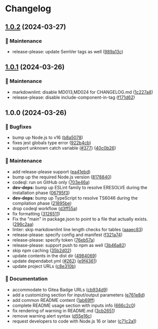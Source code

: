 <!-- markdownlint-disable MD013 MD024 -->

# Changelog

## [1.0.2](https://github.com/vicamo/gitea-actions-template/compare/v1.0.1...v1.0.2) (2024-03-27)

### 🧰 Maintenance

- release-please: update SemVer tags as well
  ([989a13c](https://github.com/vicamo/gitea-actions-template/commit/989a13ca6a8c624c6d4265889f497a723a44218e))

## [1.0.1](https://github.com/vicamo/gitea-actions-template/compare/v1.0.0...v1.0.1) (2024-03-26)

### 🧰 Maintenance

- markdownlint: disable MD013,MD024 for CHANGELOG.md
  ([1c227a8](https://github.com/vicamo/gitea-actions-template/commit/1c227a888ef4abbf959d935298211498ff92f32d))
- release-please: disable include-component-in-tag
  ([f171d62](https://github.com/vicamo/gitea-actions-template/commit/f171d62a86d483a0a4dc363b8fe62d8128642a4f))

## 1.0.0 (2024-03-26)

### 🐛 Bugfixes

- bump up Node.js to v16
  ([b8a5078](https://github.com/vicamo/gitea-actions-template/commit/b8a50788a5e60adb83f66ceb9c1e4e7874faffc6))
- fixes jest globals type error
  ([922b4cb](https://github.com/vicamo/gitea-actions-template/commit/922b4cbaff78add83dbff45932d07b95795c5ab6))
- support unknown catch variable
  ([#377](https://github.com/vicamo/gitea-actions-template/issues/377))
  ([40c0b26](https://github.com/vicamo/gitea-actions-template/commit/40c0b260f8c8b9b69d90b613272feb82178ce5ac))

### 🧰 Maintenance

- add release-please support
  ([ea41ebd](https://github.com/vicamo/gitea-actions-template/commit/ea41ebd985b01a6565ab3de618a1ede9c58fbcda))
- bump up the required Node.js version
  ([8178840](https://github.com/vicamo/gitea-actions-template/commit/8178840eb03ed8f05e7872fab77934f961315797))
- codeql: run on GitHub only
  ([703e46a](https://github.com/vicamo/gitea-actions-template/commit/703e46a9e28651671ef0faed0c24c8c8f45dfe5e))
- **dev-deps:** bump up ESLint family to resolve ERESOLVE during the
  installation phase
  ([06795f3](https://github.com/vicamo/gitea-actions-template/commit/06795f34ce9c4d8ccb9823e404b88550aa8a8ad0))
- **dev-deps:** bump up TypeScript to resolve TS6046 during the compilation
  phase
  ([21895be](https://github.com/vicamo/gitea-actions-template/commit/21895be435f46b9171c6a30cb80466674d66cc38))
- drop codeql workflow
  ([d3ff55a](https://github.com/vicamo/gitea-actions-template/commit/d3ff55a2600492b4327933de3a165eda1827b1fc))
- fix formatting
  ([3126511](https://github.com/vicamo/gitea-actions-template/commit/31265117a81b1bb18682183355de7a9b3e5fa86b))
- Fix the "main" in package.json to point to a file that actually exists.
  ([296c2aa](https://github.com/vicamo/gitea-actions-template/commit/296c2aa43ae41d6076d00a3393462b88e1c95e34))
- linter: skip markdownlint line length checks for tables
  ([aaaec83](https://github.com/vicamo/gitea-actions-template/commit/aaaec8352effb759a70f55b04bf327d09da7c699))
- release-please: specify config and manifest
  ([f321a74](https://github.com/vicamo/gitea-actions-template/commit/f321a74e6557de75bfa0b8dd9c8939f5adb5c95b))
- release-please: specify token
  ([76eb57a](https://github.com/vicamo/gitea-actions-template/commit/76eb57ad4a1d3c2e741b8a78d41ecf4fb5facd7d))
- release-please: support push to npm as well
  ([3b46a82](https://github.com/vicamo/gitea-actions-template/commit/3b46a8258949edbafcb3478b72b75933911092b3))
- skip npm caching
  ([35b2d02](https://github.com/vicamo/gitea-actions-template/commit/35b2d02a4e055a2d2f53759d9a74fc186375d8f5))
- update contents in the dist dir
  ([4984069](https://github.com/vicamo/gitea-actions-template/commit/4984069f112b89b53eff21ac196523fcd68c3ddb))
- update dependabot.yml
  ([#262](https://github.com/vicamo/gitea-actions-template/issues/262))
  ([e9f4361](https://github.com/vicamo/gitea-actions-template/commit/e9f436162fc4cd535b06a062642d68420b887102))
- update project URLs
  ([c8e310b](https://github.com/vicamo/gitea-actions-template/commit/c8e310b173de3b433c3de5869cd623c610f356fe))

### 🧰 Documentation

- accommodate to Gitea Badge URLs
  ([cb934d9](https://github.com/vicamo/gitea-actions-template/commit/cb934d9c3c78984098256ec65ef5b54a984c00c6))
- add a customizing section for input/output parameters
  ([e761e8d](https://github.com/vicamo/gitea-actions-template/commit/e761e8de8b4682e0b8c2b5e0e1870e050a9a8868))
- add common README content
  ([1ab69ff](https://github.com/vicamo/gitea-actions-template/commit/1ab69ff6db48adf09991d6a5ad9db12d1711395b))
- complete README usage section with inputs info
  ([666c2c0](https://github.com/vicamo/gitea-actions-template/commit/666c2c04705d1c90dd3e8264417d54a30d775fc8))
- fix rendering of warning in README.md
  ([3cb2651](https://github.com/vicamo/gitea-actions-template/commit/3cb265137cf5bf0e5fad222b3ba29b4b8b7b491d))
- remove warning alert syntax
  ([d55e16c](https://github.com/vicamo/gitea-actions-template/commit/d55e16c91f783ede19466f1fc42df37aabcb8bf7))
- request developers to code with Node.js 16 or later
  ([c71c2a1](https://github.com/vicamo/gitea-actions-template/commit/c71c2a12df7e05de29524dc3bbe04dbf964f3474))
